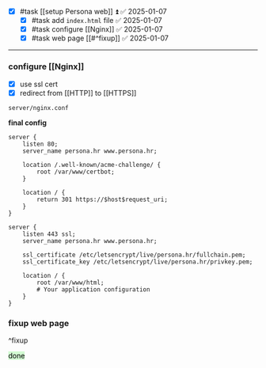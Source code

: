 - [x] #task [[setup Persona web]] ⏫ ✅ 2025-01-07
	- [x] #task add `index.html` file ✅ 2025-01-07
	- [x] #task configure [[Nginx]] ✅ 2025-01-07
	- [x] #task web page [[#^fixup]] ✅ 2025-01-07

---
### configure [[Nginx]]
- [x] use ssl cert
- [x] redirect from [[HTTP]] to [[HTTPS]]

`server/nginx.conf`

**final config**
```nginx
server {
    listen 80;
    server_name persona.hr www.persona.hr;

    location /.well-known/acme-challenge/ {
        root /var/www/certbot;
    }

    location / {
        return 301 https://$host$request_uri;
    }
}

server {
    listen 443 ssl;
    server_name persona.hr www.persona.hr;

    ssl_certificate /etc/letsencrypt/live/persona.hr/fullchain.pem;
    ssl_certificate_key /etc/letsencrypt/live/persona.hr/privkey.pem;

    location / {
	    root /var/www/html;
        # Your application configuration
    }
}
```

### fixup web page
^fixup

<mark style="background: #BBFABBA6;">done</mark>





